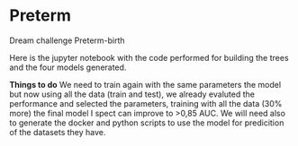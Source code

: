 # Preterm
Dream challenge Preterm-birth

Here is the jupyter notebook with the code performed for building the trees and the four models generated.

**Things to do**
We need to train again with the same parameters the model but now using all the data (train and test), we already evaluted the performance and selected the parameters, training with all the data (30% more) the final model I spect can improve to >0,85 AUC.
We will need also to generate the docker and python scripts to use the model for predicition of the datasets they have.
